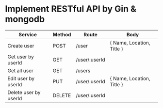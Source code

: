 # Implement RESTful API by Gin & mongodb

| Service               | Method | Route         | Body                      |
| --------------------- | ------ | ------------- | ------------------------- |
| Create user           | POST   | /user         | { Name, Location, Title } |
| Get user by userId    | GET    | /user/:userId |                           |
| Get all user          | GET    | /users        |                           |
| Edit user by userId   | PUT    | /user/:userId | { Name, Location, Title } |
| Delete user by userId | DELETE | /user/:userId |                           |
